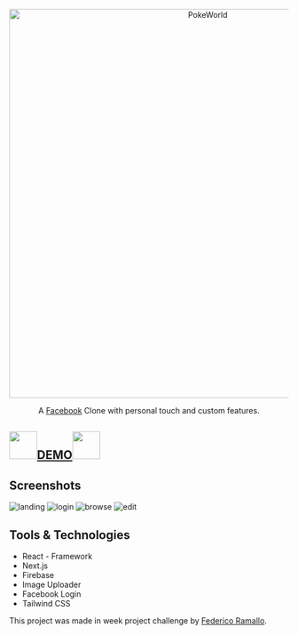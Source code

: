 <p align="center">
  <a href="https://github.com/tobiasbueschel/awesome-pokemon/">
    <img alt="PokeWorld" src="https://spng.pngfind.com/pngs/s/42-421083_download-fondo-transparente-facebook-logo-hd-png-download.png" width="700">
  </a>
</p>

<div align="center">

<p align="center">
  A <a href="https://www.facebook.com/">Facebook</a> Clone with personal touch and custom features.
</p>

</div>

## <img src="https://cdn.icon-icons.com/icons2/555/PNG/512/facebook_icon-icons.com_53612.png" width="50px"/><a href="https://netflix-ramallo.netlify.app/" target="_blank">DEMO</a><img src="https://cdn.icon-icons.com/icons2/555/PNG/512/facebook_icon-icons.com_53612.png" width="50px"/>
## Screenshots
<img src="https://i.ibb.co/whrf8zm/ladingnetflix.png" target="_blank" alt="landing"/>
<img src="https://i.ibb.co/LpsZwsL/netflix-Log-In.png" target="_blank" alt="login"/>
<img src="https://i.ibb.co/988tssB/netflix-SS.png" target="_blank" alt="browse"/>
<img src="https://i.ibb.co/ySnP9ZC/edit-Profile.png" target="_blank" alt="edit"/>


## Tools & Technologies 
- React - Framework
- Next.js
- Firebase
- Image Uploader
- Facebook Login
- Tailwind CSS




This project was made in  week project challenge by [Federico Ramallo](https://github.com/Fede-Ramallo).